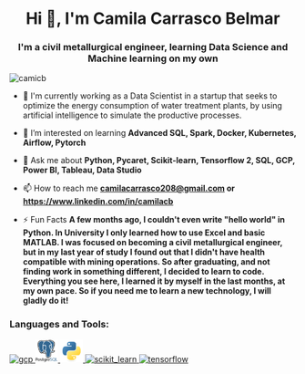 <h1 align="center">Hi 👋, I'm Camila Carrasco Belmar</h1>
<h3 align="center">I'm a civil metallurgical engineer, learning Data Science and Machine learning on my own</h3>

<p align="left"> <img src="https://komarev.com/ghpvc/?username=camicb&label=Profile%20views&color=0e75b6&style=flat" alt="camicb" /> </p>

- 🔭 I'm currently working as a Data Scientist in a startup that seeks to optimize the energy consumption of water treatment plants, by using artificial intelligence to simulate the productive processes.

- 🌱 I’m interested on learning **Advanced SQL, Spark, Docker, Kubernetes, Airflow, Pytorch**

- 💬 Ask me about **Python, Pycaret, Scikit-learn, Tensorflow 2, SQL, GCP, Power BI, Tableau, Data Studio**

- 📫 How to reach me **camilacarrasco208@gmail.com or https://www.linkedin.com/in/camilacb**

- ⚡ Fun Facts **A few months ago, I couldn't even write "hello world" in Python. In University I only learned how to use Excel and basic MATLAB. I was focused on becoming a civil metallurgical engineer, but in my last year of study I found out that I didn't have health compatible with mining operations. So after graduating, and not finding work in something different, I decided to learn to code. Everything you see here, I learned it by myself in the last months, at my own pace. So if you need me to learn a new technology, I will gladly do it!**


<h3 align="left">Languages and Tools:</h3>
<p align="left"> <a href="https://cloud.google.com" target="_blank"> <img src="https://www.vectorlogo.zone/logos/google_cloud/google_cloud-icon.svg" alt="gcp" width="40" height="40"/> </a> <a href="https://www.postgresql.org" target="_blank"> <img src="https://raw.githubusercontent.com/devicons/devicon/master/icons/postgresql/postgresql-original-wordmark.svg" alt="postgresql" width="40" height="40"/> </a> <a href="https://www.python.org" target="_blank"> <img src="https://raw.githubusercontent.com/devicons/devicon/master/icons/python/python-original.svg" alt="python" width="40" height="40"/> </a> <a href="https://scikit-learn.org/" target="_blank"> <img src="https://upload.wikimedia.org/wikipedia/commons/0/05/Scikit_learn_logo_small.svg" alt="scikit_learn" width="40" height="40"/> </a> <a href="https://www.tensorflow.org" target="_blank"> <img src="https://www.vectorlogo.zone/logos/tensorflow/tensorflow-icon.svg" alt="tensorflow" width="40" height="40"/> </a> </p>
